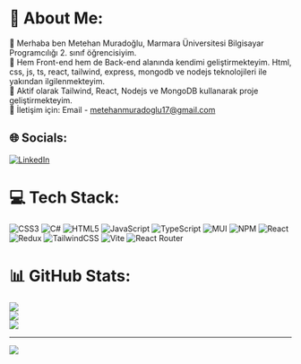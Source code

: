 # 💫 About Me:
🔭 Merhaba ben Metehan Muradoğlu, Marmara Üniversitesi Bilgisayar Programcılığı 2. sınıf öğrencisiyim.<br>👯 Hem Front-end hem de Back-end alanında kendimi geliştirmekteyim. Html, css, js, ts, react, tailwind, express, mongodb ve nodejs teknolojileri ile yakından ilgilenmekteyim.<br>🤝 Aktif olarak Tailwind, React, Nodejs ve MongoDB kullanarak proje geliştirmekteyim.<br>💬 İletişim için: Email - metehanmuradoglu17@gmail.com


## 🌐 Socials:
[![LinkedIn](https://img.shields.io/badge/LinkedIn-%230077B5.svg?logo=linkedin&logoColor=white)](https://linkedin.com/in/metehan-muradoğlu-835321285) 

# 💻 Tech Stack:
![CSS3](https://img.shields.io/badge/css3-%231572B6.svg?style=for-the-badge&logo=css3&logoColor=white) ![C#](https://img.shields.io/badge/c%23-%23239120.svg?style=for-the-badge&logo=c-sharp&logoColor=white) ![HTML5](https://img.shields.io/badge/html5-%23E34F26.svg?style=for-the-badge&logo=html5&logoColor=white) ![JavaScript](https://img.shields.io/badge/javascript-%23323330.svg?style=for-the-badge&logo=javascript&logoColor=%23F7DF1E) ![TypeScript](https://img.shields.io/badge/typescript-%23007ACC.svg?style=for-the-badge&logo=typescript&logoColor=white) ![MUI](https://img.shields.io/badge/MUI-%230081CB.svg?style=for-the-badge&logo=mui&logoColor=white) ![NPM](https://img.shields.io/badge/NPM-%23CB3837.svg?style=for-the-badge&logo=npm&logoColor=white) ![React](https://img.shields.io/badge/react-%2320232a.svg?style=for-the-badge&logo=react&logoColor=%2361DAFB) ![Redux](https://img.shields.io/badge/redux-%23593d88.svg?style=for-the-badge&logo=redux&logoColor=white) ![TailwindCSS](https://img.shields.io/badge/tailwindcss-%2338B2AC.svg?style=for-the-badge&logo=tailwind-css&logoColor=white) ![Vite](https://img.shields.io/badge/vite-%23646CFF.svg?style=for-the-badge&logo=vite&logoColor=white) ![React Router](https://img.shields.io/badge/React_Router-CA4245?style=for-the-badge&logo=react-router&logoColor=white)
# 📊 GitHub Stats:
![](https://github-readme-stats.vercel.app/api?username=MeteBely&theme=dracula&hide_border=false&include_all_commits=false&count_private=false)<br/>
![](https://github-readme-streak-stats.herokuapp.com/?user=MeteBely&theme=dracula&hide_border=false)<br/>
![](https://github-readme-stats.vercel.app/api/top-langs/?username=MeteBely&theme=dracula&hide_border=false&include_all_commits=false&count_private=false&layout=compact)

---
[![](https://visitcount.itsvg.in/api?id=MeteBely&icon=0&color=0)](https://visitcount.itsvg.in)

<!-- Proudly created with GPRM ( https://gprm.itsvg.in ) -->
